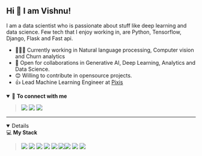
## Hi 👋 I am Vishnu!
I am a data scientist who is passionate about stuff like deep learning and data science. Few tech that I enjoy working in, are Python, Tensorflow, Django, Flask and Fast api.
- 👨🏽‍💻 Currently working in Natural language processing, Computer vision and Churn analytics
- 🤝 Open for collaborations in Generative AI, Deep Learning, Analytics and Data Science.
- 😊 Willing to contribute in opensource projects.
- 👍 Lead Machine Learning Engineer at [Pixis](https://pixis.ai/)

<details open>
<summary>🤝 <b>To connect with me</b></summary>

<p align = "center">

>[<img src="https://img.shields.io/badge/twitter-%231DA1F2.svg?&style=for-the-badge&logo=twitter&logoColor=white" />](https://twitter.com/The_VishnuAnil) 
[<img src ="https://img.shields.io/badge/portfolio-web-%23.svg?&style=for-the-badge&logo=&logoColor=white%22">](https://github.com/vishnuverse)
[<img src="https://img.shields.io/badge/linkedin-%230077B5.svg?&style=for-the-badge&logo=linkedin&logoColor=white" />](https://www.linkedin.com/in/vishnu-anilkumar-367306126/)

</p>

</details>

---

<details open>
💻 <b>My Stack</b> 

</summary>


><img src="https://img.shields.io/badge/python%20-%2314354C.svg?&style=for-the-badge&logo=python&logoColor=white"/> <img src="https://img.shields.io/badge/markdown-%23000000.svg?&style=for-the-badge&logo=markdown&logoColor=white"/> <img src="https://img.shields.io/badge/flask%20-%23000.svg?&style=for-the-badge&logo=flask&logoColor=white"/> <img src="https://img.shields.io/badge/git%20-%23F05033.svg?&style=for-the-badge&logo=git&logoColor=white"/> <img src="https://img.shields.io/badge/AWS%20-%23FF9900.svg?&style=for-the-badge&logo=amazon-aws&logoColor=white"/> <img src="https://img.shields.io/badge/heroku%20-%23430098.svg?&style=for-the-badge&logo=heroku&logoColor=white"/><img src="https://img.shields.io/badge/django%20-%2314354C.svg?&style=for-the-badge&logo=django&logoColor=white"/> <img src="https://img.shields.io/badge/FastAPI%20-%2314354C.svg?&style=for-the-badge&logo=FastAPI&logoColor=white"/> <img src = "https://img.shields.io/badge/docker-%231DA1F2.svg?&style=for-the-badge&logo=docker&logoColor=white">

</details>

